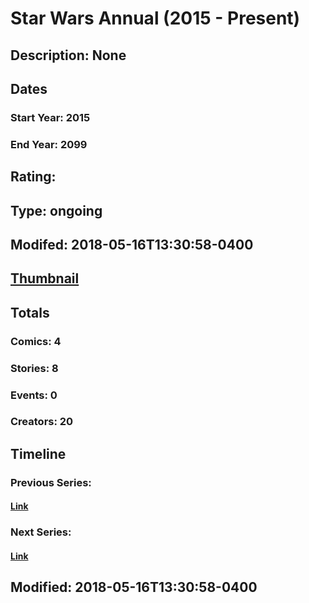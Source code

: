 # Star Wars Annual (2015 - Present)
## Description: None
## Dates
### Start Year: 2015
### End Year: 2099
## Rating: 
## Type: ongoing
## Modifed: 2018-05-16T13:30:58-0400
## [Thumbnail](http://i.annihil.us/u/prod/marvel/i/mg/f/40/5afc6ac0975cb.jpg)
## Totals
### Comics: 4
### Stories: 8
### Events: 0
### Creators: 20
## Timeline
### Previous Series: 
#### [Link]()
### Next Series: 
#### [Link]()
## Modified: 2018-05-16T13:30:58-0400